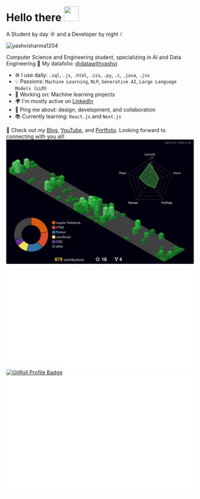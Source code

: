  # Hello there <img src="https://github.com/user-attachments/assets/ef8aa47e-72db-4604-9985-6107dc3ad4cb" width="40" height="40" />
A Student by day ☼ and a Developer by night ☾

<p align="left"> <img src="https://komarev.com/ghpvc/?username=yashvisharma1204&label=Profile%20views&color=0e75b6&style=flat" alt="yashvisharma1204" /> </p>

Computer Science and Engineering student, specializing in AI and Data Engineering 👑
My datafolio: [@datawithyashvi](https://github.com/datawithyashvi)

- ⚙️ I use daily: `.sql`, `.js`, `.html`, `.css`, `.py`, `.c`, `.java`, `.jsx`
- 💡 Passions: `Machine Learning`, `NLP`, `Generative AI`, `Large Language Models (LLM)`
- 💅 Working on: Machine learning projects
- 🌍 I'm mostly active on [LinkedIn](https://www.linkedin.com/in/yashvi-sharma-150863220/)
- 💬 Ping me about: design, development, and collaboration
- 📚 Currently learning: `React.js` and `Next.js`

🚀 Check out my [Blog](https://blog95319.wordpress.com/), [YouTube](https://www.youtube.com/@yashvisharma1204), and [Portfolio](https://portfolio-three-wheat-21.vercel.app).
Looking forward to connecting with you all!
<picture>
  <source media="(prefers-color-scheme: dark)" srcset="/profile-3d-contrib/profile-night-green.svg">
  <img alt="GitHub Profile Image" src="/profile-3d-contrib/profile-night-green.svg">
</picture>

![](assets/metrics.plugin.notable.contributions.svg)
<a href="https://gitroll.io/profile/uymtJlbqD1zNFjwecURN6NZVjmj13" target="_blank"><img src="https://gitroll.io/api/badges/profiles/v1/uymtJlbqD1zNFjwecURN6NZVjmj13?theme=dark" alt="GitRoll Profile Badge"/></a>
![](assets/metrics.plugin.achievements.svg)
